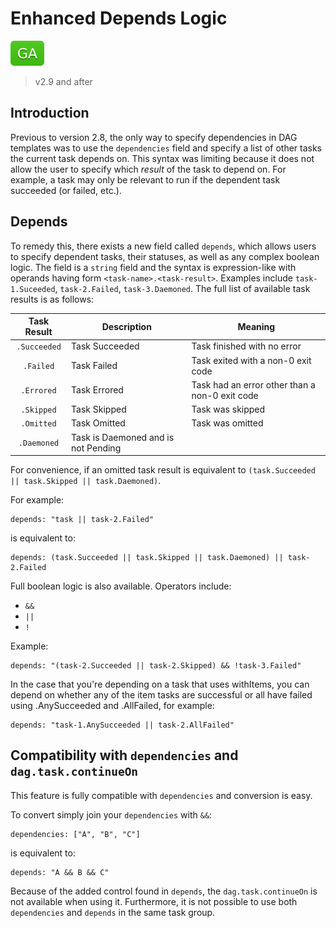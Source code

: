 # Enhanced Depends Logic

![GA](assets/ga.svg)

> v2.9 and after

## Introduction

Previous to version 2.8, the only way to specify dependencies in DAG templates was to use the `dependencies` field and
specify a list of other tasks the current task depends on. This syntax was limiting because it does not allow the user to
specify which _result_ of the task to depend on. For example, a task may only be relevant to run if the dependent task
succeeded (or failed, etc.).

## Depends

To remedy this, there exists a new field called `depends`, which allows users to specify dependent tasks, their statuses,
as well as any complex boolean logic. The field is a `string` field and the syntax is expression-like with operands having
form `<task-name>.<task-result>`. Examples include `task-1.Suceeded`, `task-2.Failed`, `task-3.Daemoned`. The full list of
available task results is as follows:

|  Task Result | Description    | Meaning |
|:------------:|----------------|---------|
| `.Succeeded` | Task Succeeded | Task finished with no error |
| `.Failed` | Task Failed | Task exited with a non-0 exit code |
| `.Errored` | Task Errored | Task had an error other than a non-0 exit code |
| `.Skipped` | Task Skipped | Task was skipped |
| `.Omitted` | Task Omitted | Task was omitted |
| `.Daemoned` | Task is Daemoned and is not Pending | |

For convenience, if an omitted task result is equivalent to `(task.Succeeded || task.Skipped || task.Daemoned)`.

For example:

```
depends: "task || task-2.Failed"
```

is equivalent to:

```
depends: (task.Succeeded || task.Skipped || task.Daemoned) || task-2.Failed
```

Full boolean logic is also available. Operators include:

 * `&&`
 * `||`
 * `!`

 Example:

```
depends: "(task-2.Succeeded || task-2.Skipped) && !task-3.Failed"
```

In the case that you're depending on a task that uses withItems, you can depend on
whether any of the item tasks are successful or all have failed using .AnySucceeded and .AllFailed, for example:

```
depends: "task-1.AnySucceeded || task-2.AllFailed"
```

## Compatibility with `dependencies` and `dag.task.continueOn`

This feature is fully compatible with `dependencies` and conversion is easy.

To convert simply join your `dependencies` with `&&`:

```
dependencies: ["A", "B", "C"]
```

is equivalent to:

```
depends: "A && B && C"
```

Because of the added control found in `depends`, the `dag.task.continueOn` is not available when using it. Furthermore,
it is not possible to use both `dependencies` and `depends` in the same task group.
